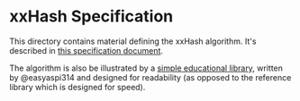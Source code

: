 xxHash Specification
=======================

This directory contains material defining the xxHash algorithm.
It's described in [this specification document](xxhash_spec.md).

The algorithm is also be illustrated by a [simple educational library](https://github.com/easyaspi314/xxhash-clean),
written by @easyaspi314 and designed for readability
(as opposed to the reference library which is designed for speed).
